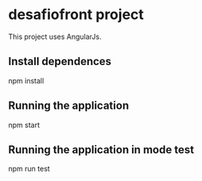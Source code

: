 # desafiofront project

This project uses AngularJs.

## Install dependences

npm install

## Running the application

npm start

## Running the application in mode test

npm run test
